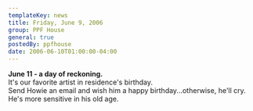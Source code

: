```yaml
---
templateKey: news
title: Friday, June 9, 2006
group: PPF House
general: true
postedBy: ppfhouse
date: 2006-06-10T01:00:00-04:00
---
```

**June 11 - a day of reckoning.**  
It's our favorite artist in residence's birthday.  
Send Howie an email and wish him a happy birthday...otherwise, he'll cry. He's more sensitive in his old age.